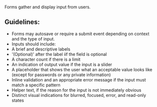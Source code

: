 
Forms gather and display input from users.

## Guidelines:
- Forms may autosave or require a submit event depending on context and the type of input.
- Inputs should include:
- A brief and descriptive labels
- '(Optional)' after the label iif the field is optional
- A character count if there is a limit
- An indication of output value if the input is a slider
- A placeholder that shows the user what an acceptable value looks like (except for passwords or any private information)
- Inline validation and an appropriate error message if the input must match a specific pattern
- Helper text, if the reason for the input is not immediately obvious
- Distinct visual indications for blurred, focused, error, and read-only states
